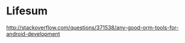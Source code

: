 Lifesum
=======
http://stackoverflow.com/questions/371538/any-good-orm-tools-for-android-development
